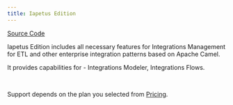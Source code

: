 ```yaml
---
title: Iapetus Edition
---
```


<div class="product-tag"><a href="https://github.com/codbex/codbex-iapetus" target="_blank">Source Code</a></div>

Iapetus Edition includes all necessary features for Integrations Management for ETL and other enterprise integration patterns based on Apache Camel.

It provides capabilities for - Integrations Modeler, Integrations Flows.

<br>

Support depends on the plan you selected from <a href="https://www.codbex.com/pricing/">Pricing</a>.

